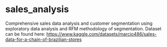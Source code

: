 # sales_analysis
Comprehensive sales data analysis and customer segmentation using exploratory data analysis and RFM methodology of segmentation.
Dataset can be found here: https://www.kaggle.com/datasets/marcio486/sales-data-for-a-chain-of-brazilian-stores
